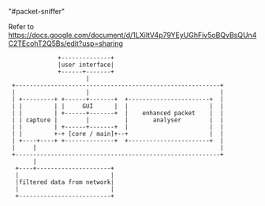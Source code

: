"#packet-sniffer" 

Refer to https://docs.google.com/document/d/1LXiltV4p79YEyUGhFiv5oBQvBsQUn4C2TEcohT2Q5Bs/edit?usp=sharing
```
              +--------------+
              |user interface|
              +------+-------+
                      |
 +----------------------------------------------------------+
 |                    |                                     |
 | +---------+ +------+-------+  +-----------------------+  |
 | |         | |     GUI      |  |                       |  |
 | |         | +------+-------+  |    enhanced packet    |  |
 | | capture |        |          |       analyser        |  |
 | |         | +------+-------+  |                       |  |
 | |         +-+ [core / main]+--+                       |  |
 | +----+----+ +--------------+  +-----------------------+  |
 |     |                                                    |
 +----------------------------------------------------------+
       |
  +----+---------------------+
  |                          |
  |filtered data from network|
  |                          |
  +--------------------------+
```

  [core / main]: https://github.com/bailey-f/packet-sniffer/tree/homedev/Code/networksniffer/Core